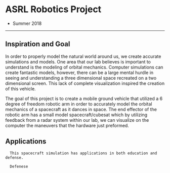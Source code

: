# ASRL Robotics Project
   - Summer 2018
-------------------------------------------------------------------------------------------------------------------------------------------
  ## Inspiration and Goal
   In order to properly model the natural world around us, we create accurate simulations and models. One area that our lab believes is      important to understand is the modeling of orbital mechanics. Computer simulations can create fantastic models, however, there can be a large mental hurdle in seeing and understanding a three dimensional space recreated on a two dimensional screen. This lack of complete visualization inspired the creation of this vehicle. 
   
   The goal of this project is to create a mobile ground vehicle that utilized a 6 degree of freedom robotic arm in order to accurately model the orbital mechanics of a spacecraft as it dances in space. The end effector of the robotic arm has a small model spacecraft/cubesat which by utilizing feedback from a radar system within our lab, we can visualize on the computer the maneuvers that the hardware just preformed.


   ## Applications
      This spacecraft simulation has applications in both education and defense.

      Defenese
